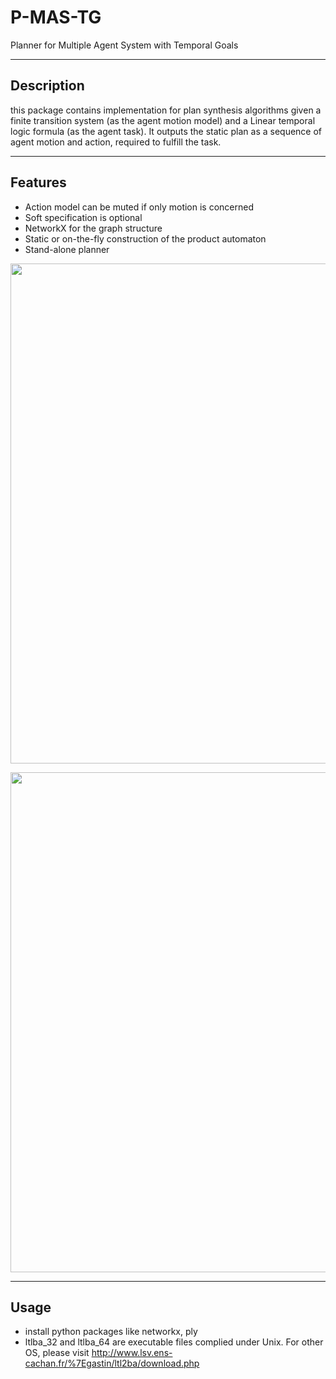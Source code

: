 P-MAS-TG
========

Planner for Multiple Agent System with Temporal Goals 

-----
Description
-----
this package contains implementation for plan synthesis algorithms given a finite transition system (as the agent motion model) and a Linear temporal logic formula (as the agent task). It outputs the static plan as a sequence of agent motion and action, required to fulfill the task. 

-----
Features
-----
* Action model can be muted if only motion is concerned
* Soft specification is optional
* NetworkX for the graph structure
* Static or on-the-fly construction of the product automaton
* Stand-alone planner


<p align="center">  
  <img src="https://github.com/MengGuo/Planner_LTL_ROS/blob/master/src/figures/indep.png" width="800"/>
</p>

<p align="center">  
  <img src="https://github.com/MengGuo/Planner_LTL_ROS/blob/master/src/figures/multi.jpg" width="800"/>
</p>


----
Usage
----
* install python packages like networkx, ply
* ltlba_32 and ltlba_64 are executable files complied under Unix. For other OS, please visit http://www.lsv.ens-cachan.fr/%7Egastin/ltl2ba/download.php